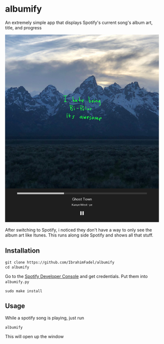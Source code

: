 # albumify
An extremely simple app that displays Spotify's current song's album art, title, and progress

![Example](images/example.png)

After switching to Spotify, i noticed they don't have a way to only see the album art like Itunes. This runs along side Spotify and shows all that stuff.

## Installation

```
git clone https://github.com/IbrahimFadel/albumify
cd albumify
```

Go to the [Spotify Developer Console](https://developer.spotify.com/console/) and get credentials. Put them into ```albumify.py```

```
sudo make install
```

## Usage

While a spotify song is playing, just run

```
albumify
```

This will open up the window
